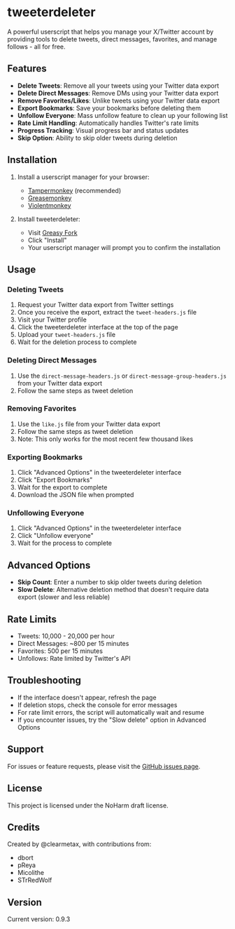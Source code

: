 # tweeterdeleter

A powerful userscript that helps you manage your X/Twitter account by providing tools to delete tweets, direct messages, favorites, and manage follows - all for free.

## Features

- **Delete Tweets**: Remove all your tweets using your Twitter data export
- **Delete Direct Messages**: Remove DMs using your Twitter data export
- **Remove Favorites/Likes**: Unlike tweets using your Twitter data export
- **Export Bookmarks**: Save your bookmarks before deleting them
- **Unfollow Everyone**: Mass unfollow feature to clean up your following list
- **Rate Limit Handling**: Automatically handles Twitter's rate limits
- **Progress Tracking**: Visual progress bar and status updates
- **Skip Option**: Ability to skip older tweets during deletion

## Installation

1. Install a userscript manager for your browser:
   - [Tampermonkey](https://www.tampermonkey.net/) (recommended)
   - [Greasemonkey](https://addons.mozilla.org/en-US/firefox/addon/greasemonkey/)
   - [Violentmonkey](https://violentmonkey.github.io/)

2. Install tweeterdeleter:
   - Visit [Greasy Fork](https://update.greasyfork.org/scripts/476062/tweeterdeleter.user.js)
   - Click "Install"
   - Your userscript manager will prompt you to confirm the installation

## Usage

### Deleting Tweets

1. Request your Twitter data export from Twitter settings
2. Once you receive the export, extract the `tweet-headers.js` file
3. Visit your Twitter profile
4. Click the tweeterdeleter interface at the top of the page
5. Upload your `tweet-headers.js` file
6. Wait for the deletion process to complete

### Deleting Direct Messages

1. Use the `direct-message-headers.js` or `direct-message-group-headers.js` from your Twitter data export
2. Follow the same steps as tweet deletion

### Removing Favorites

1. Use the `like.js` file from your Twitter data export
2. Follow the same steps as tweet deletion
3. Note: This only works for the most recent few thousand likes

### Exporting Bookmarks

1. Click "Advanced Options" in the tweeterdeleter interface
2. Click "Export Bookmarks"
3. Wait for the export to complete
4. Download the JSON file when prompted

### Unfollowing Everyone

1. Click "Advanced Options" in the tweeterdeleter interface
2. Click "Unfollow everyone"
3. Wait for the process to complete

## Advanced Options

- **Skip Count**: Enter a number to skip older tweets during deletion
- **Slow Delete**: Alternative deletion method that doesn't require data export (slower and less reliable)

## Rate Limits

- Tweets: 10,000 - 20,000 per hour
- Direct Messages: ~800 per 15 minutes
- Favorites: 500 per 15 minutes
- Unfollows: Rate limited by Twitter's API

## Troubleshooting

- If the interface doesn't appear, refresh the page
- If deletion stops, check the console for error messages
- For rate limit errors, the script will automatically wait and resume
- If you encounter issues, try the "Slow delete" option in Advanced Options

## Support

For issues or feature requests, please visit the [GitHub issues page](https://github.com/clearmetax/tweeterdeleter/issues).

## License

This project is licensed under the NoHarm draft license.

## Credits

Created by @clearmetax, with contributions from:
- dbort
- pReya
- Micolithe
- STrRedWolf

## Version

Current version: 0.9.3 